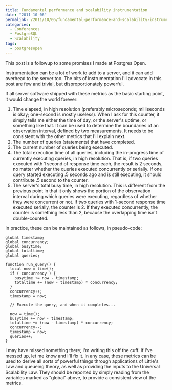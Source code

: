 ```yaml
---
title: Fundamental performance and scalability instrumentation
date: "2011-10-06"
permalink: /2011/10/06/fundamental-performance-and-scalability-instrumentation/
categories:
  - Conferences
  - PostgreSQL
  - Scalability
tags:
  - postgresopen
---
```

This post is a followup to some promises I made at Postgres Open.

Instrumentation can be a lot of work to add to a server, and it can add overhead to the server too. The bits of instrumentation I'll advocate in this post are few and trivial, but disproportionately powerful.

If all server software shipped with these metrics as the basic starting point, it would change the world forever:

1.  Time elapsed, in high resolution (preferably microseconds; milliseconds is okay; one-second is mostly useless). When I ask for this counter, it simply tells me either the time of day, or the server's uptime, or something like that. It can be used to determine the boundaries of an observation interval, defined by two measurements. It needs to be consistent with the other metrics that I'll explain next.
2.  The number of queries (statements) that have completed.
3.  The current number of queries being executed.
4.  The total execution time of all queries, including the in-progress time of currently executing queries, in high resolution. That is, if two queries executed with 1 second of response time each, the result is 2 seconds, no matter whether the queries executed concurrently or serially. If one query started executing .5 seconds ago and is still executing, it should contribute .5 second to the counter.
5.  The server's total busy time, in high resolution. This is different from the previous point in that it only shows the portion of the observation interval during which queries were executing, regardless of whether they were concurrent or not. If two queries with 1-second response time executed serially, the counter is 2. If they executed concurrently, the counter is something less than 2, because the overlapping time isn't double-counted.

In practice, these can be maintained as follows, in pseudo-code:

    
    global timestamp;
    global concurrency;
    global busytime;
    global totaltime;
    global queries;
    
    function run_query() {
      local now = time();
      if ( concurrency ) {
        busytime += now - timestamp;
        totaltime += (now - timestamp) * concurrency;
      }
      concurrency++;
      timestamp = now;
    
      // Execute the query, and when it completes...
    
      now = time();
      busytime += now - timestamp;
      totaltime += (now - timestamp) * concurrency;
      concurrency--;
      timestamp = now;
      queries++;
    }
    

I may have missed something there; I'm writing this off the cuff. If I've messed up, let me know and I'll fix it. In any case, these metrics can be used to derive all sorts of powerful things through applications of Little's Law and queueing theory, as well as providing the inputs to the Universal Scalability Law. They should be reported by simply reading from the variables marked as "global" above, to provide a consistent view of the metrics.
